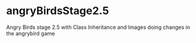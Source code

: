 # angryBirdsStage2.5
Angry Birds stage 2.5 with Class Inheritance and Images
doing changes in the angrybird game
